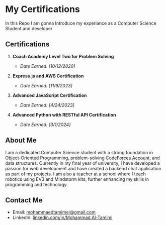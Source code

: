 # My Certifications

In this Repo I am gonna Introduce my experiance as a Computer Science Student and developer

## Certifications

1. **Coach Academy Level Two for Problem Solving**
   - *Date Earned: [10/12/2020]*

2. **Express.js and AWS Certification**
   - *Date Earned: [11/9/2023]*

3. **Advanced JavaScript Certification**
   - *Date Earned: [4/24/2023]*

4. **Advanced Python with RESTful API Certification**
   - *Date Earned: [3/1/2024]*

## About Me

I am a dedicated Computer Science student with a strong foundation in Object-Oriented Programming, problem-solving [CodeForces Account](https://codeforces.com/profile/MohammadAtCoder), and data structures. 
Currently in my final year of university, I have developed a passion for web development and have created a backend chat application as part of my projects. 
I am also a teacher at a school where I teach robotics using EV3 and Mindstorm kits, further enhancing my skills in programming and technology.


## Contact Me

- Email: mohammaedtamimei@gmail.com
- LinkedIn: [linkedin.com/in/Mohammad Al-Tamimi](https://www.linkedin.com/in/mohammad-al-tamimi-151763280/)


